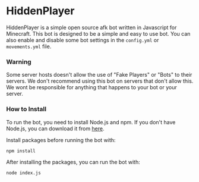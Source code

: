 # HiddenPlayer

HiddenPlayer is a simple open source afk bot written in Javascript for Minecraft. This bot is designed to be a simple and easy to use bot. You can also enable and disable some bot settings in the `config.yml` or `movements.yml` file.

### Warning

Some server hosts doesn't allow the use of "Fake Players" or "Bots" to their servers. We don't recommend using this bot on servers that don't allow this. We wont be responsible for anything that happens to your bot or your server.

### How to Install

To run the bot, you need to install Node.js and npm. If you don't have Node.js, you can download it from [here](https://nodejs.org/en/).

Install packages before running the bot with:
    
    npm install

After installing the packages, you can run the bot with:
    
    node index.js